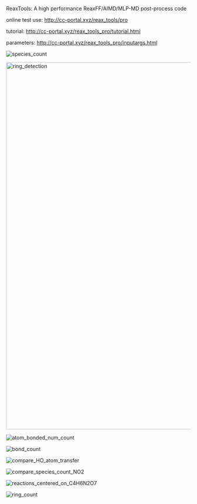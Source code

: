 ReaxTools: A high performance ReaxFF/AIMD/MLP-MD post-process code

online test use: http://cc-portal.xyz/reax_tools/pro

tutorial: http://cc-portal.xyz/reax_tools_pro/tutorial.html

parameters: http://cc-portal.xyz/reax_tools_pro/inputargs.html

![species_count](https://github.com/user-attachments/assets/01b5aa96-2839-469b-9daa-fb76e4515301)

<img width="2000" height="1000" alt="ring_detection" src="https://github.com/user-attachments/assets/e06cf000-80a2-4181-9ab8-492cd9663b97" />

![atom_bonded_num_count](https://github.com/user-attachments/assets/99dcab57-4596-4977-824b-6588975111ce)

![bond_count](https://github.com/user-attachments/assets/0a033448-6cb6-4d3e-bccc-7cf62a125646)

![compare_HO_atom_transfer](https://github.com/user-attachments/assets/0260a588-4a39-4efc-b375-bad7ded1bb20)

![compare_species_count_NO2](https://github.com/user-attachments/assets/6f4ab328-2fdb-44b4-b57a-fd7f7ba567ec)

![reactions_centered_on_C4H6N2O7](https://github.com/user-attachments/assets/ed571f01-c24d-403c-aac2-86876443ffaa)

![ring_count](https://github.com/user-attachments/assets/892d0f0c-2ea6-464f-b467-23ba884dc984)
